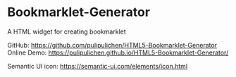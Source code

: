 # Bookmarklet-Generator
A HTML widget for creating bookmarklet

GitHub: https://github.com/pulipulichen/HTML5-Bookmarklet-Generator
Online Demo: https://pulipulichen.github.io/HTML5-Bookmarklet-Generator/

Semantic UI icon: https://semantic-ui.com/elements/icon.html